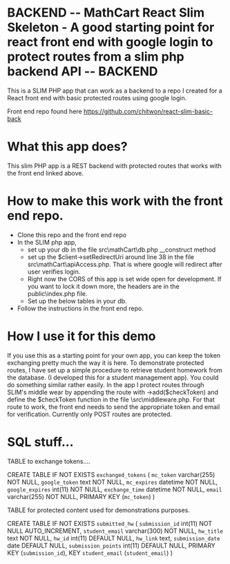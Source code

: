 # BACKEND -- MathCart React Slim Skeleton - A good starting point for react front end with google login to protect routes from a slim php backend API -- BACKEND

  This is a SLIM PHP app that can work as a backend to a repo I created for a React front end with basic protected routes using google login. 
  
  Front end repo found here https://github.com/chitwon/react-slim-basic-back
  
# What this app does? 

This slim PHP app is a REST backend with protected routes that works with the front end linked above. 
    
  # How to make this work with the front end repo.
  
  - Clone this repo and the front end repo
  - In the SLIM php app, 
    - set up your db in the file src\mathCart\db.php __construct method
    - set up the $client->setRedirectUri  around line 38 in the file src\mathCart\apiAccess.php. That is where google will redirect after user verifies login.
    - Right now the CORS of this app is set wide open for development. If you want to lock it down more, the headers are in the public\index.php file. 
    - Set up the below tables in your db. 
  - Follow the instructions in the front end repo.
  
# How I use it for this demo

If you use this as a starting point for your own app, you can keep the token exchanging pretty much the way it is here. To demonstrate protected routes, I have set up a simple procedure to retrieve student homework from the database. (I developed this for a student management app). You could do something similar rather easily. In the app I protect routes through SLIM's middle wear by appending the route with ->add($checkToken) and define the $checkToken function in the file \src\middleware.php. For that route to work, the front end needs to send the appropriate token and email for verification. Currently only POST routes are protected. 


# SQL stuff...
TABLE to exchange tokens....

CREATE TABLE IF NOT EXISTS `exchanged_tokens` (
  `mc_token` varchar(255) NOT NULL,
  `google_token` text NOT NULL,
  `mc_expires` datetime NOT NULL,
  `google_expires` int(11) NOT NULL,
  `exchange_time` datetime NOT NULL,
  `email` varchar(255) NOT NULL,
  PRIMARY KEY (`mc_token`)
) 


 TABLE for protected content used for demonstrations purposes. 
 
 CREATE TABLE IF NOT EXISTS `submitted_hw` (
  `submission_id` int(11) NOT NULL AUTO_INCREMENT,
  `student_email` varchar(300) NOT NULL,
  `hw_title` text NOT NULL,
  `hw_id` int(11) DEFAULT NULL,
  `hw_link` text,
  `submission_date` date DEFAULT NULL,
  `submission_points` int(11) DEFAULT NULL,
  PRIMARY KEY (`submission_id`),
  KEY `student_email` (`student_email`)
)

